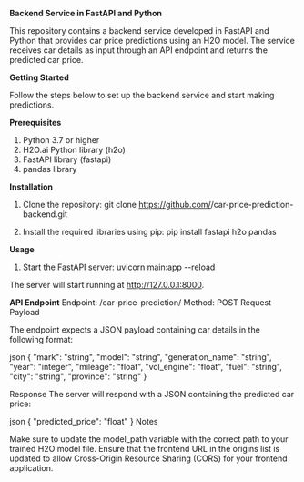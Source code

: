 ****Backend Service in FastAPI and Python****

This repository contains a backend service developed in FastAPI and Python that provides car price predictions using an H2O model. The service receives car details as input through an API endpoint and returns the predicted car price.

**Getting Started**

Follow the steps below to set up the backend service and start making predictions.

**Prerequisites**
1. Python 3.7 or higher
2. H2O.ai Python library (h2o)
3. FastAPI library (fastapi)
4. pandas library

**Installation**
1. Clone the repository:
git clone https://github.com/<your-username>/car-price-prediction-backend.git

2. Install the required libraries using pip:
pip install fastapi h2o pandas

**Usage**
1. Start the FastAPI server:
uvicorn main:app --reload

The server will start running at http://127.0.0.1:8000.

**API Endpoint**
Endpoint: /car-price-prediction/
Method: POST
Request Payload

The endpoint expects a JSON payload containing car details in the following format:

json
{
  "mark": "string",
  "model": "string",
  "generation_name": "string",
  "year": "integer",
  "mileage": "float",
  "vol_engine": "float",
  "fuel": "string",
  "city": "string",
  "province": "string"
}

Response
The server will respond with a JSON containing the predicted car price:

json
{
  "predicted_price": "float"
}
Notes

Make sure to update the model_path variable with the correct path to your trained H2O model file.
Ensure that the frontend URL in the origins list is updated to allow Cross-Origin Resource Sharing (CORS) for your frontend application.
